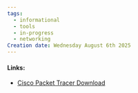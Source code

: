 ```yaml
---
tags:
  - informational
  - tools
  - in-progress
  - networking
Creation date: Wednesday August 6th 2025
---
```

#### Links:
- [Cisco Packet Tracer Download](https://www.netacad.com/resources/lab/cisco-packet-tracer-resources?courseLang=en-US)